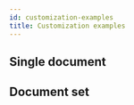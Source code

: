 ```yaml
---
id: customization-examples
title: Customization examples
---
```



## Single document

## Document set
